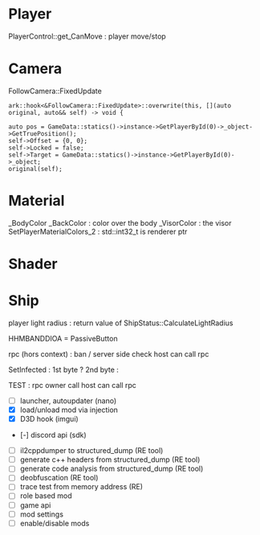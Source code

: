 # Player
PlayerControl::get_CanMove : player move/stop

# Camera
FollowCamera::FixedUpdate
```
ark::hook<&FollowCamera::FixedUpdate>::overwrite(this, [](auto original, auto&& self) -> void {

auto pos = GameData::statics()->instance->GetPlayerById(0)->_object->GetTruePosition();
self->Offset = {0, 0};
self->Locked = false;
self->Target = GameData::statics()->instance->GetPlayerById(0)->_object;
original(self);
```

# Material
_BodyColor
_BackColor : color over the body
_VisorColor : the visor
SetPlayerMaterialColors_2 : std::int32_t is renderer ptr

# Shader

# Ship
player light radius : return value of ShipStatus::CalculateLightRadius



HHMBANDDIOA = PassiveButton

rpc (hors context) : ban / server side check
host can call rpc

SetInfected : 1st byte ? 2nd byte :




TEST :
rpc owner call
host can call rpc

- [ ] launcher, autoupdater (nano)
- [x] load/unload mod via injection
- [x] D3D hook (imgui)
- [-] discord api (sdk)
- [ ] il2cppdumper to structured_dump (RE tool)
- [ ] generate c++ headers from structured_dump (RE tool)
- [ ] generate code analysis from structured_dump (RE tool)
- [ ] deobfuscation (RE tool)
- [ ] trace test from memory address (RE)
- [ ] role based mod
- [ ] game api
- [ ] mod settings
- [ ] enable/disable mods